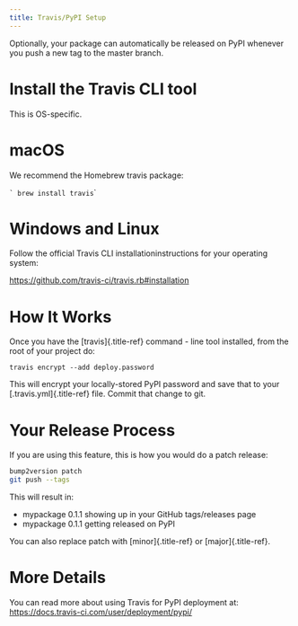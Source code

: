 ```yaml
---
title: Travis/PyPI Setup
---
```


Optionally, your package can automatically be released on PyPI whenever
you push a new tag to the master branch.

# Install the Travis CLI tool

This is OS-specific.

# macOS

We recommend the Homebrew travis package:

`` ` brew install travis ``\`

# Windows and Linux

Follow the official Travis CLI installationinstructions for your
operating system:

<https://github.com/travis-ci/travis.rb#installation>

# How It Works

Once you have the [travis]{.title-ref} command - line tool installed,
from the root of your project do:

    travis encrypt --add deploy.password

This will encrypt your locally-stored PyPI password and save that to
your [.travis.yml]{.title-ref} file. Commit that change to git.

# Your Release Process

If you are using this feature, this is how you would do a patch release:

``` bash
bump2version patch
git push --tags
```

This will result in:

-   mypackage 0.1.1 showing up in your GitHub tags/releases page
-   mypackage 0.1.1 getting released on PyPI

You can also replace patch with [minor]{.title-ref} or
[major]{.title-ref}.

# More Details

You can read more about using Travis for PyPI deployment at:
<https://docs.travis-ci.com/user/deployment/pypi/>
